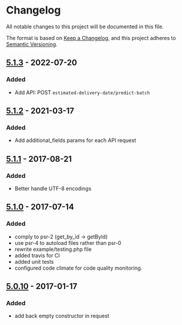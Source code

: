 # Changelog
All notable changes to this project will be documented in this file.

The format is based on [Keep a Changelog](https://keepachangelog.com/en/1.0.0/),
and this project adheres to [Semantic Versioning](https://semver.org/spec/v2.0.0.html).

## [5.1.3] - 2022-07-20
### Added
- Add API: POST `estimated-delivery-date/predict-batch`

## [5.1.2] - 2021-03-17
### Added
- Add additional_fields params for each API request

## [5.1.1] - 2017-08-21
### Added
- Better handle UTF-8 encodings

## [5.1.0] - 2017-07-14
### Added
- comply to psr-2 (get_by_id -> getById)
- use psr-4 to autoload files rather than psr-0
- rewrite example/testing.php file
- added travis for CI
- added unit tests
- configured code climate for code quality monitoring.

## [5.0.10] - 2017-01-17
### Added
- add back empty constructor in request

[5.1.3]: https://github.com/AfterShip/aftership-sdk-php/compare/5.1.2...5.1.3
[5.1.2]: https://github.com/AfterShip/aftership-sdk-php/compare/5.1.1...5.1.2
[5.1.1]: https://github.com/AfterShip/aftership-sdk-php/compare/5.1.0...5.1.1
[5.1.0]: https://github.com/AfterShip/aftership-sdk-php/compare/5.0.10...5.1.0
[5.0.10]: https://github.com/AfterShip/aftership-sdk-php/releases/tag/5.0.10